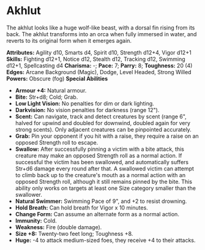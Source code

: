 # Akhlut

The akhlut looks like a huge wolf-like beast, with a dorsal fin
rising from its back. The akhlut transforms into an orca when fully
immersed in water, and reverts to its original form when it emerges
again.

**Attributes:** Agility d10, Smarts d4, Spirit d10, Strength d12+4,
Vigor d12+1
**Skills:** Fighting d12+1, Notice d12, Stealth d12, Tracking d12,
Swimming d12+1, Spellcasting d4
**Charisma:** -; **Pace:** 7; **Parry:** 8; **Toughness:** 20 (4)
**Edges:** Arcane Background (Magic), Dodge, Level Headed, Strong
Willed
**Powers:** Obscure (fog)
**Special Abilities**

- **Armour +4:** Natural armour.
- **Bite:** Str+d8; Cold; Grab.
- **Low Light Vision:** No penalties for dim or dark lighting.
- **Darkvision:** No vision penalties for darkness (range 12").
- **Scent:** Can navigate, track and detect creatures by scent (range
6", halved for upwind and doubled for downwind, doubled again for very
strong scents). Only adjacent creatures can be pinpointed accurately.
- **Grab:** Pin your opponent if you hit with a raise, they require a
raise on an opposed Strength roll to escape.
- **Swallow:** After successfully pinning a victim with a bite attack,
this creature may make an opposed Strength roll as a normal action. If
successful the victim has been swallowed, and automatically suffers
Str+d6 damage every round after that. A swallowed victim can attempt to
climb back up to the creature's mouth as a normal action with an
opposed Strength roll, although it still remains pinned by the bite.
This ability only works on targets at least one Size category smaller
than the swallower.
- **Natural Swimmer:** Swimming Pace of 9", and +2 to resist drowning.
- **Hold Breath:** Can hold breath for Vigor x 10 minutes.
- **Change Form:** Can assume an alternate form as a normal action.
- **Immunity:** Cold.
- **Weakness:** Fire (double damage).
- **Size +8:** Twenty-two feet long; Toughness +8.
- **Huge:** -4 to attack medium-sized foes, they receive +4 to their
attacks.

